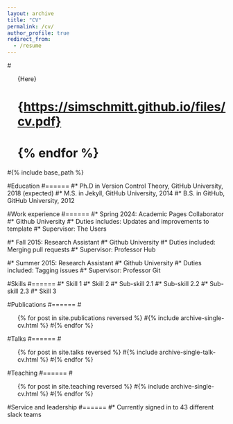 ```yaml
---
layout: archive
title: "CV"
permalink: /cv/
author_profile: true
redirect_from:
  - /resume
---
```

#<ul>{Here}
#    {https://simschmitt.github.io/files/cv.pdf}
#  {% endfor %}</ul>


#{% include base_path %}

#Education
#======
#* Ph.D in Version Control Theory, GitHub University, 2018 (expected)
#* M.S. in Jekyll, GitHub University, 2014
#* B.S. in GitHub, GitHub University, 2012

#Work experience
#======
#* Spring 2024: Academic Pages Collaborator
  #* Github University
  #* Duties includes: Updates and improvements to template
  #* Supervisor: The Users

#* Fall 2015: Research Assistant
  #* Github University
  #* Duties included: Merging pull requests
  #* Supervisor: Professor Hub

#* Summer 2015: Research Assistant
  #* Github University
  #* Duties included: Tagging issues
  #* Supervisor: Professor Git
  
#Skills
#======
#* Skill 1
#* Skill 2
  #* Sub-skill 2.1
  #* Sub-skill 2.2
  #* Sub-skill 2.3
#* Skill 3

#Publications
#======
  #<ul>{% for post in site.publications reversed %}
    #{% include archive-single-cv.html %}
  #{% endfor %}</ul>
  
#Talks
#======
  #<ul>{% for post in site.talks reversed %}
    #{% include archive-single-talk-cv.html  %}
  #{% endfor %}</ul>
  
#Teaching
#======
  #<ul>{% for post in site.teaching reversed %}
    #{% include archive-single-cv.html %}
  #{% endfor %}</ul>
  
#Service and leadership
#======
#* Currently signed in to 43 different slack teams
